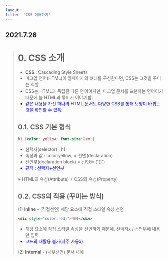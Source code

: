 ```yaml
---
layout: 
title:  "CSS 이해하기"
---
```


## 2021.7.26


> # 0. CSS 소개
> - **CSS** : Cascading Style Sheets
> - 마크업 언어(HTML)이 웹페이지의 뼈대를 구성한다면, CSS는 그것을 꾸미는 역할
> - CSS는 HTML과 독립된 다른 언어이지만, 마크업 문서를 표현하는 언어이기 때문에 늘 HTML과 묶어서 이야기함.
> - 같은 내용을 가진 하나의 HTML 문서도 다양한 CSS를 통해 모양이 바뀌는 것을 확인할 수 있음.
> 
> 
> 
> ## 0.1. CSS 기본 형식
> 
>  ```css
>  h1 {color: yellow; font-size:2em;}
>  ```
> 
> - 선택자(selector) : h1
> - 속성과 값 : color:yellow;  = 선언(declaration)
> - 선언부(declaration block) = 선언들 ('{}')
> - 규칙 : 선택자+선언부
> 
>  ※ HTML의 속성(Attribute) ≠ CSS의 속성(Property)
>  
> 
>  
>  ## 0.2. CSS의 적용 (꾸미는 방식)
>  
>  (1) **Inline** - (직접선언) 해당 요소에 직접 스타일 속성 선언
>  ```html
>  <dic style="color:red;">내용</div>
>  ```
>  - 해당 요소에 직접 스타일 속성을 선언하기 때문에, 선택자x / 선언부에 내용만 입력
>  - 코드의 재활용 불가(자주 사용x)
>  
>  
>  (2) **Internal** - (내부선언) 문서 내에 <style> 요소로 속성 적용
>  ```css
>  <style> div {color:red;} </style>
>  ```
>  - 문서의 ```<head>```에 ```<style>```요소를 선언하여 모든 ```<div>```에 같은 스타일 규칙 적용
>  - 하지만, 페이지가 많고 스타일 규칙 내용이 많아 모든 페이지마다 저마다의 규칙을 선언하기는 쉽지 않음.
>   
>   
>  (3) **External** - (외부선언) 외부 스타일 시트 파일 연결
>  ```css
>  div {color:red;}     /*외부 스타일 시트 파일*/
>  <link rel="stylesheet" href="css/style.css">
>  ```
>  - 외부 스타일 시트란, 스타일 규칙들을 별도의 외부 파일에 담아 넣은 것 (확장자 .css)
>  - 외부 스타일 시트 방식이면, 많은 페이지가 있더라도 이 한 줄로 모든 페이지에 같은 스타일 적용 가능.
>  - **rel 속성** : 연결되는 파일이 문서와 어떤 관계인지를 명시하는 속성으로, CSS파일은 'stylesheet'라고 적어야 함.
>  
>   
>  (4) **Import** - (불러오기) 
>   
> ```css
> @import url("css/style.css");
>  ```
>   
>  - 스타일 시트 내에 다른 스타일 시트 파일을 불러오는 방식
>  - <style> 내부 상단이나 외부 스타일 시트 파일 상단에 선언하는데 거의 사용x

  
 * * *
  
> # 1. CSS 문법
>   
> ## 1.1 기본 선택자 (요소, 태그) - '*'
> ```css
> h1 {color: yellow;}
> * {color: yellow;}
> h1,h2,h3,h4,h5,h6 {color: yellow; font-size:2em;}
> ```
> - 선택자 부분에 들어가는 것에 따라 '요소 선택자', '태그 선택자'라고도 불림.
> - 전체 선택자, **```*```(별표, asterisk)**를 통해 문서 내에 있는 모든 요소를 선택할 수 있어 매우 편리하지만, 성능이 좋지 않아 사용을 지양함.
> - 선택자끼리, 선언끼리 그룹화 가능.
> 
> ## 1.2. class 선택자 - '.'
> ```css, html
> .foo {font-size: 30px;}
> .bar {color: blue;}
> 
> <p class="foo">내용</p>
> <p class ="foo bar">내용</p>
> ```
> - 기본 선택자만 쓰면 같은 요소끼리는 같은 스타일 규칙이 적용되는 단점이 있음.
> - 이에, 요소에 구애받지 않고 스타일을 적용하는 가장 일반적인 방법이 class 선택자.
> - HTML의 요소에 class 속성을 추가하여(여러개 가능) CSS에서 그 속성 값(foo)을 선택자를 지정.
> - 클래스 선택자를 쓸 때는, 맨 앞에 .(마침표)를 찍어야 함.
> 
> ## 1.3. id 선택자 - '#'
> ```css, html
> #bar {background-color: yellow;}
> 
> <p id="bar">내용</p>
> ```
> - class 선택자와 비슷하며, class 속성 대신 id 속성을 쓰면 됨.
> - class 선택자와의 가장 큰 차이점은, class와 달리 id는 문서 내에서 유일해야한다는 점임.
> - 즉, id 선택자로 규칙을 적용할 수 있는 요소는 단 하나뿐.
> 
> ## 1.4. 선택자끼리의 조합
> ```css
>   p.bar{...}         /* 요소 + class */
>   .foo.bar{...}      /* class + class */
>   #foo.bar{...}      /* id + class */
> ```
> 
> ## 1-5. 속성 선택자
>   (1) 단순 속성으로 선택 : [속성의 이름]
>   ```css, html
>   p[class] { color: silver; }   /* class속성이 있는 <p>요소에 모두 적용 */
>   p[class][id] { text-decoration: underline; }  /* class, id 속성 둘다 있는 <p>요소에 모두 적용 */
>   
>   <p class="foo">Hello</p>
>   <p class="bar">CSS</p>
>   <p class="baz" id="title">HTML</p>
>   ```
>   
>   (2) 정확한 속성으로 선택 : [속성의 이름="속성의 값"]
>   ```css
>   p[class="foo"] { color: silver; }
>   p[id="title"] { text-decoration: underline; }
>   ```
>   
>   (3) 부분 속성값으로 선택
> - [class~="color"] : class 속성의 값이 공백으로 구분한 "color" 단어(오직 color만, colorful 안됨)가 포함되는 요소 선택
> - [class^="color"] : class 속성의 값이 "color"로 시작하는 요소 선택
> - [class$="color"] : class 속성의 값이 "color"로 끝나는 요소 선택
> - [class*="color"] : class 속성의 값이 "color" 문자가 포함되는 요소 선택
> 
>   
> ## 1-6. 문서 구조 관련 선택자
>   : 문서의 구조를 이해하려면 '부모와 자식 관계(바로 위, 바로 아래)'와 '조상과 자손 관계(위로 쭉, 아래로 쭉)', '형제관계(동등한 레벨)', '인접한 형제 관계(동등한 레벨 중에서 앞뒤로 나올 때)'가 있음을 알아야 함.
>   
>   (1) 자손 선택자 - ' '(공백)
>   ```css
>   div span { color: red; }
>   ```
>   : <div>의 자손 요소인 <span>을 선택하는 선택자임.
>   
>   (2) 자식 선택자 - '>'(꺽쇠 기호)
>   ```css
>   div > h1 {color:red;}
>   ```
>   : <div>의 자식 요소인 <h1>을 선택하는 선택자임.
>   
>   (3) 인접 형제 선택자 - '+'
>   ```css
>   div + p {color:red;}
>   ```
>   : <div>와 인접한 형제 관계인 <p>선택
>   
>   +응용)
>   ```css
>   body > div table + ul { ... }
>   /* body요소의 자식인 div요소의 자손인 table요소의 인접한 형제 관계인 ul 선택 */
>   ```

  * * *
  
> # 2. CSS 문법 - 가상 선택자
>   
> ## 2.1. 가상 클래스 - ':'(콜론 기호)
>   - 가상 선택자에는 가상 클래스와 가상 요소가 있음.
>   - 가상 클래스란(pseudo class), 흔하게 사용되는 여러 동작 패턴에 대하여 미리 정해놓은 스타일이 적용되도록 약속된 보이지 않는 클래스임.
>   
>   (1) 문서 구조 관련된 가상 클래스 
>   - :first-child : 첫 번째 자식 요소 선택
>   - :last-child : 마지막 자식 요소 선택
>   ```css, html
>   <ul>
>     <li>HTML</li>
>     <li>CSS</li>
>     <li>JS</li>
>   </ul>
>   li:first-child { color: red; }
>   li:last-child { color: blue; }
>   ```
>   
>   (2) 앵커 요소와 관련된 가상 클래스
>   - :link : 하이퍼링크(앵커 요소 내의 href 속성)이면서 아직 방문하지 않은 앵커
>   - :visited : 이미 방문한 하이퍼링크를 의미
>   ```css
>   a:link { color: blue; }
>   a:visited { color: gray; }
>   ```
>   
>   (3) 사용자 동작과 관련된 가상 클래스
>   - :focus: 현재 입력 초점(입력 폼에 마우스 클릭이나 키보드 탭 키로 요소 탐색)을 가진 요소에 적용
>  - :hover: 마우스 포인터가 있는(마우스를 올렸을 때) 요소에 적용
>   - :active: 사용자 입력(버튼이나 링크 등을 마우스로 클릭)으로 활성화된 요소에 적용
>   
>   
> ## 2.2. 가상 요소 - ':'(콜론 기호) / '::'(더블 콜론 기호)(~CSS3부터)
>   : 가상 요소(pseudo element)란, HTML <body> 코드에 존재하지 않는 구조 요소에 스타일 부여 가능.
>   ```css
>   p::before { content: "###" }
>   p::after { content: "!!!" }
>   p::first-line { color:yellow; }
>   p::first-letter { font-size:3em; }
>   ```
>   - :before : 가장 앞에 요소를 삽입     ← content 속성 필요
>   - :after : 가장 뒤에 요소를 삽입      ← content 속성 필요
>   - :first-line : 요소의 첫 번째 줄에 있는 텍스트
>   - :first-letter : 블록 레벨 요소의 첫 번째 문자
  
* * *  

> # 3. CSS 문법 - 구체성
>   : 만약 같은 요소를 선택하는 서로 다른 중복된 스타일 요소가 있다면 어떻게 될까?
>     → 구체성(선택자를 얼마나 명시적으로, 구체적으로 선언했는지를 수치화한 것)의 값이 큰 요소부터 우선으로 적용됨.
>   
>   - !important 키워드 : 모든 구체성을 무시하고 우선권을 가짐. 인라인 방식으로 표기
>   - 1, 0, 0, 0 : 요소에 직접 스타일 속성을 선언한 인라인 방식
>   - 0, 1, 0, 0 : 선택자에 있는 모든 'id' 속성값
>   - 0, 0, 1, 0 : 선택자에 있는 모든 'class' 속성값, 기타 속성, 가상 클래스
>   - 0, 0, 0, 1 : 선택자에 있는 모든 '요소', 가상 요소
>   - 0, 0, 0, 0 : 전체 선택자(*)
>   - 조합자는 구체성에 영향을 주지 않는다. (>, + 등)
>   
> ```css
> h1 { ... }      /* <h1>요소 하나 = 0,0,0,1 */
> body h1 { ... }      /* <body>, <h1>요소 둘 = 0,0,0,2 */
> .grape { ... }      /* grape 클래스 하나 = 0,0,1,0 */
> *.bright { ... }      /* 전체 선택자(*) + bright 클래스 = 0,0,1,0 */
> p.bright em.dark { ... }      /* <p>,<em>요소 + bright,dark 클래스 =  0,0,2,2 */
> #page { ... }      /* page id 하나 = 0,1,0,0 */
> div#page { ... }      /* div 요소 + page id = 0,1,0,1 */
> ```
 
* * *
  
> # 4. CSS 문법 - 상속
>   - 상속은 말그대로, 부모의 속성이 자식에게도 적용이 되는 것.
>   - 그러나, 모든 속성이 다 상속되는 것은 아님.(margin 등 박스 모델 속성 등)
>   - 상속된 속성은 아무런 구체성을 가지지 못함.
>   
>   ```css
>   * { color: red; }
>   h1#page { color: gray; }
>   
>   <h1 id="page">Hello, <em>CSS</em></h1>    /* 회색글씨 Hello, 빨간글씨 CSS */
>   ```
  
* * *  

> # 5. CSS 문법 - 캐스케이딩
>   - 캐스케이딩(cascading)이란, 스타일 규칙들이 어떠한 기준을 통해 단계적으로 요소에 적용되는지를 정한 규칙임.
>   - 1. '중요도(!impoirtant)'가 명시적으로 선언된 규칙을 우선함.
>   - 2. 스타일 규칙들의 '출서'에 따라 분류함.
>       : CSS 출처는 제작자(사이트 개발자)와 사용자(웹 페이지를 방문한 일반 사용자), 사용자 에이전트(일반 사용자의 환경, 즉 브라우저에 내장된 CSS)로 나뉨.
>       : 제작자 스타일 규칙이 사용자 에이전트 스타일 규칙보다 우선함.
>   - 3. 스타일 규칙들의 '구체성' 값이 클수록 우선함.
>   - 4. 스타일 규칙의 '선언 순서'가 뒤에 있을 수록 우선함.

  
  
